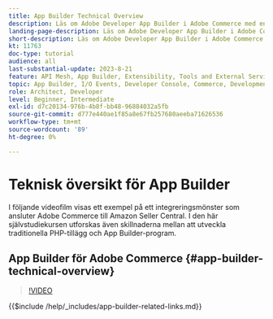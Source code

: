```yaml
---
title: App Builder Technical Overview
description: Läs om Adobe Developer App Builder i Adobe Commerce med en teknisk översikt
landing-page-description: Läs om Adobe Developer App Builder i Adobe Commerce med en teknisk översikt
short-description: Läs om Adobe Developer App Builder i Adobe Commerce med en teknisk översikt
kt: 11763
doc-type: tutorial
audience: all
last-substantial-update: 2023-8-21
feature: API Mesh, App Builder, Extensibility, Tools and External Services, Backend Development
topic: App Builder, I/O Events, Developer Console, Commerce, Development, Integrations
role: Architect, Developer
level: Beginner, Intermediate
exl-id: d7c20134-976b-4b8f-bb48-96884032a5fb
source-git-commit: d777e440ae1f85a8e67fb257680aeeba71626536
workflow-type: tm+mt
source-wordcount: '89'
ht-degree: 0%

---
```


# Teknisk översikt för App Builder

I följande videofilm visas ett exempel på ett integreringsmönster som ansluter Adobe Commerce till Amazon Seller Central. I den här självstudiekursen utforskas även skillnaderna mellan att utveckla traditionella PHP-tillägg och App Builder-program.


## App Builder för Adobe Commerce {#app-builder-technical-overview}

>[!VIDEO](https://video.tv.adobe.com/v/3413512?quality=12&learn=on)

{{$include /help/_includes/app-builder-related-links.md}}
